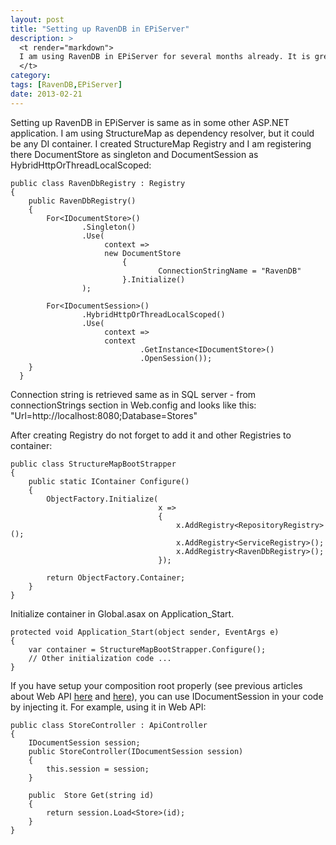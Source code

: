 ```yaml
---
layout: post
title: "Setting up RavenDB in EPiServer"
description: >
  <t render="markdown">
  I am using RavenDB in EPiServer for several months already. It is great replacement for DDS (Dynamic Data Store).
  </t>
category:
tags: [RavenDB,EPiServer]
date: 2013-02-21
---
```


Setting up RavenDB in EPiServer is same as in some other ASP.NET application. I am using StructureMap as dependency resolver, but it could be any DI container. I created StructureMap Registry and I am registering there DocumentStore as singleton and DocumentSession as HybridHttpOrThreadLocalScoped:

```
public class RavenDbRegistry : Registry
{
    public RavenDbRegistry()
    {
        For<IDocumentStore>()
                .Singleton()
                .Use(
                     context =>
                     new DocumentStore
                         {
                                 ConnectionStringName = "RavenDB"
                         }.Initialize()
                );

        For<IDocumentSession>()
                .HybridHttpOrThreadLocalScoped()
                .Use(
                     context =>
                     context
                             .GetInstance<IDocumentStore>()
                             .OpenSession());
    }
  }
```

Connection string is retrieved same as in SQL server - from connectionStrings section in Web.config and looks like this: "Url=http://localhost:8080;Database=Stores"

After creating Registry do not forget to add it and other Registries to container:

```
public class StructureMapBootStrapper
{
    public static IContainer Configure()
    {
        ObjectFactory.Initialize(
                                 x =>
                                 {
                                     x.AddRegistry<RepositoryRegistry>();
                                     x.AddRegistry<ServiceRegistry>();
                                     x.AddRegistry<RavenDbRegistry>();
                                 });

        return ObjectFactory.Container;
    }
}
```

Initialize container in Global.asax on Application_Start.

```
protected void Application_Start(object sender, EventArgs e)
{
    var container = StructureMapBootStrapper.Configure();
    // Other initialization code ...
}
```

If you have setup your composition root properly (see previous articles about Web API [here](/2013/01/22/better-way-to-configure-structuremap-in-aspnet-webapi/) and [here](/2013/01/26/disposables-structuremap-and-web-api-composition-root/)), you can use IDocumentSession in your code by injecting it. For example, using it in Web API:

```
public class StoreController : ApiController
{
    IDocumentSession session;
    public StoreController(IDocumentSession session)
    {
        this.session = session;
    }

    public  Store Get(string id)
    {
        return session.Load<Store>(id);
    }
}
```
